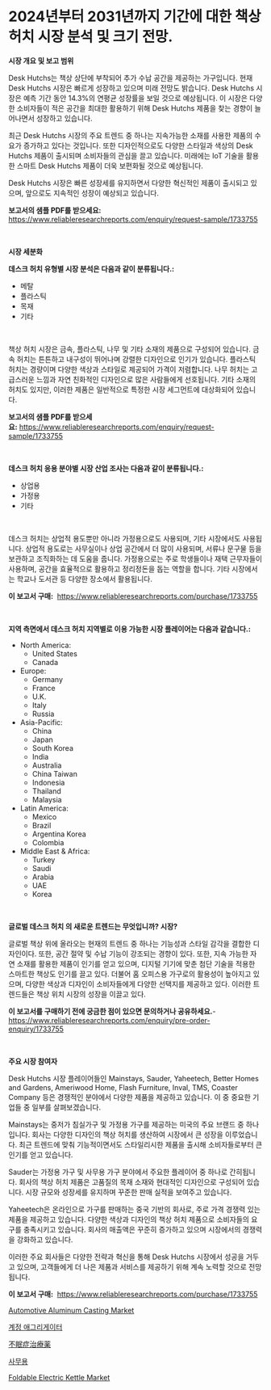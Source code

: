 <p><h1>2024년부터 2031년까지 기간에 대한 책상 허치 시장 분석 및 크기 전망.</h1></p><p><strong>시장 개요 및 보고 범위</strong></p>
<p><p>Desk Hutchs는 책상 상단에 부착되어 추가 수납 공간을 제공하는 가구입니다. 현재 Desk Hutchs 시장은 빠르게 성장하고 있으며 미래 전망도 밝습니다. Desk Hutchs 시장은 예측 기간 동안 14.3%의 연평균 성장률을 보일 것으로 예상됩니다. 이 시장은 다양한 소비자들이 적은 공간을 최대한 활용하기 위해 Desk Hutchs 제품을 찾는 경향이 늘어나면서 성장하고 있습니다.</p><p>최근 Desk Hutchs 시장의 주요 트렌드 중 하나는 지속가능한 소재를 사용한 제품의 수요가 증가하고 있다는 것입니다. 또한 디자인적으로도 다양한 스타일과 색상의 Desk Hutchs 제품이 출시되며 소비자들의 관심을 끌고 있습니다. 미래에는 IoT 기술을 활용한 스마트 Desk Hutchs 제품이 더욱 보편화될 것으로 예상됩니다.</p><p>Desk Hutchs 시장은 빠른 성장세를 유지하면서 다양한 혁신적인 제품이 출시되고 있으며, 앞으로도 지속적인 성장이 예상되고 있습니다.</p></p>
<p><strong>보고서의 샘플 PDF를 받으세요:</strong> <a href="https://www.reliableresearchreports.com/enquiry/request-sample/1733755">https://www.reliableresearchreports.com/enquiry/request-sample/1733755</a></p>
<p>&nbsp;</p>
<p><strong>시장 세분화</strong></p>
<p><strong>데스크 허치 유형별 시장 분석은 다음과 같이 분류됩니다.:</strong></p>
<p><ul><li>메탈</li><li>플라스틱</li><li>목재</li><li>기타</li></ul></p>
<p>&nbsp;</p>
<p><p>책상 허치 시장은 금속, 플라스틱, 나무 및 기타 소재의 제품으로 구성되어 있습니다. 금속 허치는 튼튼하고 내구성이 뛰어나며 강렬한 디자인으로 인기가 있습니다. 플라스틱 허치는 경량이며 다양한 색상과 스타일로 제공되어 가격이 저렴합니다. 나무 허치는 고급스러운 느낌과 자연 친화적인 디자인으로 많은 사람들에게 선호됩니다. 기타 소재의 허치도 있지만, 이러한 제품은 일반적으로 특정한 시장 세그먼트에 대상화되어 있습니다.</p></p>
<p><strong>보고서의 샘플 PDF를 받으세요:</strong>&nbsp;<a href="https://www.reliableresearchreports.com/enquiry/request-sample/1733755">https://www.reliableresearchreports.com/enquiry/request-sample/1733755</a></p>
<p>&nbsp;</p>
<p><strong> 데스크 허치 응용 분야별 시장 산업 조사는 다음과 같이 분류됩니다.:</strong></p>
<p><ul><li>상업용</li><li>가정용</li><li>기타</li></ul></p>
<p>&nbsp;</p>
<p><p>데스크 허치는 상업적 용도뿐만 아니라 가정용으로도 사용되며, 기타 시장에서도 사용됩니다. 상업적 용도로는 사무실이나 상업 공간에서 더 많이 사용되며, 서류나 문구물 등을 보관하고 조직화하는 데 도움을 줍니다. 가정용으로는 주로 학생들이나 재택 근무자들이 사용하며, 공간을 효율적으로 활용하고 정리정돈을 돕는 역할을 합니다. 기타 시장에서는 학교나 도서관 등 다양한 장소에서 활용됩니다.</p></p>
<p><strong>이 보고서 구매:</strong>&nbsp; <a href="https://www.reliableresearchreports.com/purchase/1733755">https://www.reliableresearchreports.com/purchase/1733755</a></p>
<p>&nbsp;</p>
<p><strong>지역 측면에서 데스크 허치 지역별로 이용 가능한 시장 플레이어는 다음과 같습니다.:</strong></p>
<p><ul>
    <li>
        North America:
        <ul>
            <li>United States</li>
            <li>Canada</li>
        </ul>
    </li>
    <li>
        Europe:
        <ul>
            <li>Germany</li>
            <li>France</li>
            <li>U.K.</li>
            <li>Italy</li>
            <li>Russia</li>
        </ul>
    </li>
    <li>
        Asia-Pacific:
        <ul>
            <li>China</li>
            <li>Japan</li>
            <li>South Korea</li>
            <li>India</li>
            <li>Australia</li>
            <li>China Taiwan</li>
            <li>Indonesia</li>
            <li>Thailand</li>
            <li>Malaysia</li>
        </ul>
    </li>
    <li>
        Latin America:
        <ul>
            <li>Mexico</li>
            <li>Brazil</li>
            <li>Argentina Korea</li>
            <li>Colombia</li>
        </ul>
    </li>
    <li>
        Middle East & Africa:
        <ul>
            <li>Turkey</li>
            <li>Saudi</li>
            <li>Arabia</li>
            <li>UAE</li>
            <li>Korea</li>
        </ul>
    </li>
    </ul></p>
<p>&nbsp;</p>
<p><strong>글로벌 데스크 허치 의 새로운 트렌드는 무엇입니까? 시장?</strong></p>
<p><p>글로벌 책상 위에 올라오는 현재의 트렌드 중 하나는 기능성과 스타일 감각을 결합한 디자인이다. 또한, 공간 절약 및 수납 기능이 강조되는 경향이 있다. 또한, 지속 가능한 자연 소재를 활용한 제품이 인기를 얻고 있으며, 디지털 기기에 맞춘 첨단 기술을 적용한 스마트한 책상도 인기를 끌고 있다. 더불어 홈 오피스용 가구로의 활용성이 높아지고 있으며, 다양한 색상과 디자인이 소비자들에게 다양한 선택지를 제공하고 있다. 이러한 트렌드들은 책상 위치 시장의 성장을 이끌고 있다.</p></p>
<p><strong>이 보고서를 구매하기 전에 궁금한 점이 있으면 문의하거나 공유하세요.</strong>- <a href="https://www.reliableresearchreports.com/enquiry/pre-order-enquiry/1733755">https://www.reliableresearchreports.com/enquiry/pre-order-enquiry/1733755</a></p>
<p>&nbsp;</p>
<p><strong>주요 시장 참여자</strong></p>
<p><p>Desk Hutchs 시장 플레이어들인 Mainstays, Sauder, Yaheetech, Better Homes and Gardens, Ameriwood Home, Flash Furniture, Inval, TMS, Coaster Company 등은 경쟁적인 분야에서 다양한 제품을 제공하고 있습니다. 이 중 중요한 기업들 중 일부를 살펴보겠습니다.</p><p>Mainstays는 중저가 침실가구 및 가정용 가구를 제공하는 미국의 주요 브랜드 중 하나입니다. 회사는 다양한 디자인의 책상 허치를 생산하여 시장에서 큰 성장을 이루었습니다. 최근 트렌드에 맞춰 기능적이면서도 스타일리시한 제품을 출시해 소비자들로부터 큰 인기를 얻고 있습니다.</p><p>Sauder는 가정용 가구 및 사무용 가구 분야에서 주요한 플레이어 중 하나로 간히됩니다. 회사의 책상 허치 제품은 고품질의 목재 소재와 현대적인 디자인으로 구성되어 있습니다. 시장 규모와 성장세를 유지하며 꾸준한 판매 실적을 보여주고 있습니다.</p><p>Yaheetech은 온라인으로 가구를 판매하는 중국 기반의 회사로, 주로 가격 경쟁력 있는 제품을 제공하고 있습니다. 다양한 색상과 디자인의 책상 허치 제품으로 소비자들의 요구를 충족시키고 있습니다. 회사의 매출액은 꾸준히 증가하고 있으며 시장에서의 경쟁력을 강화하고 있습니다.</p><p>이러한 주요 회사들은 다양한 전략과 혁신을 통해 Desk Hutchs 시장에서 성공을 거두고 있으며, 고객들에게 더 나은 제품과 서비스를 제공하기 위해 계속 노력할 것으로 전망됩니다.</p></p>
<p><strong>이 보고서 구매:</strong>&nbsp;&nbsp;<a href="https://www.reliableresearchreports.com/purchase/1733755">https://www.reliableresearchreports.com/purchase/1733755</a></p>
<p><p><a href="https://artistic-helicopter-ca9.notion.site/Automotive-Aluminum-Casting-Market-Provides-Detailed-Segmentation-of-this-Market-based-on-Type-Appl-a5f245c1e24d4f2f9fb6954a9df7d739">Automotive Aluminum Casting Market</a></p><p><a href="https://medium.com/@mosesspinka1914/%EA%B3%84%EC%A2%8C-%EC%A7%91%EA%B3%84-%EC%8B%9C%EC%9E%A5-%EC%8B%9C%EC%9E%A5-%EC%A0%90%EC%9C%A0%EC%9C%A8-%EC%8B%9C%EC%9E%A5-%EB%8F%99%ED%96%A5-%EB%B0%8F-%EB%AF%B8%EB%9E%98-%EC%84%B1%EC%9E%A5%EC%9D%84-%ED%83%90%EC%83%89%ED%95%98%EA%B8%B0-4fc49e300e20">계정 애그리게이터</a></p><p><a href="https://medium.com/@javiermante/%E4%B8%8D%E7%9C%A0%E7%97%87%E6%B2%BB%E7%99%82%E8%96%AC%E3%81%AE%E5%B8%82%E5%A0%B4%E8%A6%8F%E6%A8%A1%E3%81%A8%E5%B8%82%E5%A0%B4%E5%8B%95%E5%90%91-%E5%AE%8C%E5%85%A8%E3%81%AA%E7%94%A3%E6%A5%AD%E6%A6%82%E8%A6%81-2024%E5%B9%B4%E3%81%8B%E3%82%892031%E5%B9%B4-5515561ca202">不眠症治療薬</a></p><p><a href="https://github.com/fredrickeglers/Market-Research-Report-List-1/blob/main/7178953185873.md">사무용</a></p><p><a href="https://view.publitas.com/reportprime-1/foldable-electric-kettle-market-size-furnishes-valuable-information-encompassing-market-share-market-trends-and-projections-spanning-from-2024-to-2031/">Foldable Electric Kettle Market</a></p></p>
